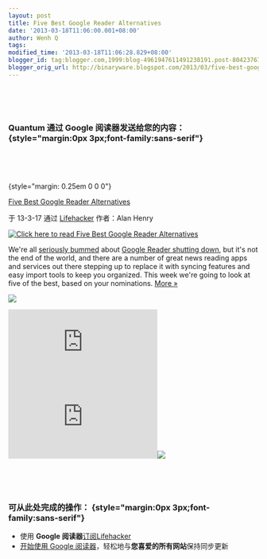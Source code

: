 ```yaml
---
layout: post
title: Five Best Google Reader Alternatives
date: '2013-03-18T11:06:00.001+08:00'
author: Wenh Q
tags:
modified_time: '2013-03-18T11:06:28.829+08:00'
blogger_id: tag:blogger.com,1999:blog-4961947611491238191.post-8042376713868374799
blogger_orig_url: http://binaryware.blogspot.com/2013/03/five-best-google-reader-alternatives.html
---
```


 

 

### Quantum 通过 Google 阅读器发送给您的内容： {style="margin:0px 3px;font-family:sans-serif"}

 

 

 {style="margin: 0.25em 0 0 0"}

[Five Best Google Reader
Alternatives](http://feeds.gawker.com/~r/lifehacker/full/~3/0epmVvxc56o/five-best-google-reader-alternatives)

于 13-3-17 通过 [Lifehacker](http://lifehacker.com) 作者：Alan Henry



[![Click here to read Five Best Google Reader
Alternatives](http://img.gawkerassets.com/img/18hlv47qa2xigpng/xlarge.png "Click here to read Five Best Google Reader Alternatives")](http://lifehacker.com/5990881/five-best-google-reader-alternatives "Click here to read Five Best Google Reader Alternatives")

We're all [seriously bummed](http://youtu.be/umDr0mPuyQc) about [Google
Reader shutting
down](http://lifehacker.com/5990456/google-reader-is-getting-shut-down-here-are-the-best-alternatives),
but it's not the end of the world, and there are a number of great news
reading apps and services out there stepping up to replace it with
syncing features and easy import tools to keep you organized. This week
we're going to look at five of the best, based on your nominations.
[More »](http://lifehacker.com/5990881/five-best-google-reader-alternatives "Click here to read more about Five Best Google Reader Alternatives")

![](http://lifehacker.feedsportal.com/c/34977/f/647165/s/29aa504e/mf.gif)

[![](http://da.feedsportal.com/r/159490322265/u/49/f/647165/c/34977/s/29aa504e/a2.img)](http://da.feedsportal.com/r/159490322265/u/49/f/647165/c/34977/s/29aa504e/a2.htm)![](http://pi.feedsportal.com/r/159490322265/u/49/f/647165/c/34977/s/29aa504e/a2t.img)![](http://feeds.feedburner.com/~r/lifehacker/full/~4/0epmVvxc56o)



 

 

### 可从此处完成的操作： {style="margin:0px 3px;font-family:sans-serif"}

-   使用 **Google
    阅读器**[订阅Lifehacker](http://www.google.com/reader/view/feed%2Fhttp%3A%2F%2Ffeeds.gawker.com%2Flifehacker%2Ffull?source=email)
-   [开始使用 Google
    阅读器](http://www.google.com/reader/?source=email)，轻松地与**您喜爱的所有网站**保持同步更新

 

 
